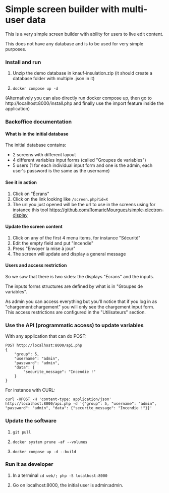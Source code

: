# Simple screen builder with multi-user data

This is a very simple screen builder with ability for users to live edit content.

This does not have any database and is to be used for very simple purposes.

### Install and run

1. Unzip the demo database in knauf-insulation.zip (it should create a database folder with multiple .json in it)

2. `docker compose up -d`

(Alternatively you can also directly run docker compose up, then go to http://localhost:8000/install.php and finally use the import feature inside the application)

### Backoffice documentation

#### What is in the initial database

The initial database contains:

- 2 screens with different layout
- 4 different variables input forms (called "Groupes de variables")
- 5 users (1 for each individual input form and one is the admin, each user's password is the same as the username)

#### See it in action

1. Click on "Écrans"
2. Click on the link looking like `/screen.php?id=X`
3. The url you just opened will be the url to use in the screens using for instance this tool https://github.com/RomaricMourgues/simple-electron-display

#### Update the screen content

1. Click on any of the first 4 menu items, for instance "Sécurité"
2. Edit the empty field and put "Incendie"
3. Press "Envoyer la mise à jour"
4. The screen will update and display a general message

#### Users and access restriction

So we saw that there is two sides: the displays "Écrans" and the inputs.

The inputs forms structures are defined by what is in "Groupes de variables".

As admin you can access everything but you'll notice that if you log in as "chargement:chargement" you will only see the chargement input form. This access restrictions are configured in the "Utilisateurs" section.

### Use the API (programmatic access) to update variables

With any application that can do POST:

```
POST http://localhost:8000/api.php
{
    "group": 5,
    "username": "admin",
    "password": "admin",
    "data": {
        "securite_message": "Incendie !"
    }
}
```

For instance with CURL:

`curl -XPOST -H 'content-type: application/json' http://localhost:8000/api.php -d '{"group": 5, "username": "admin", "password": "admin", "data": {"securite_message": "Incendie !"}}'`

### Update the software

1. `git pull`

2. `docker system prune -af --volumes`

3. `docker compose up -d --build`

### Run it as developer

1. In a terminal `cd web/; php -S localhost:8000`

2. Go on localhost:8000, the initial user is admin:admin.
